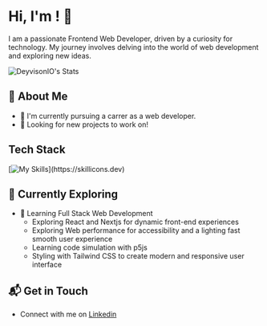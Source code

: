 # Hi, I'm <Deyvison>! 👋

I am a passionate Frontend Web Developer, driven by a curiosity for technology. My journey involves delving into the world of web development and exploring new ideas.

![DeyvisonIO's Stats](https://github-readme-stats.vercel.app/api?username=DeyvisonIO&theme=vue-dark&show_icons=true&hide_border=true&count_private=true)

## 🚀 About Me

- 🔭 I'm currently pursuing a carrer as a web developer.
- 👀 Looking for new projects to work on!

## Tech Stack
[![My Skills](https://skillicons.dev/icons?i=js,html,css,nextjs,)](https://skillicons.dev)

## 🌱 Currently Exploring

- 🚀 Learning Full Stack Web Development
  - Exploring React and Nextjs for dynamic front-end experiences
  - Exploring Web performance for accessibility and a lighting fast smooth user experience
  - Learning code simulation with p5js
  - Styling with Tailwind CSS to create modern and responsive user interface


## 📬 Get in Touch

- Connect with me on [Linkedin](https://www.linkedin.com/in/deyvison-iury/)



<!--

Here are some ideas to get you started:

- 🔭 I’m currently working on ...
- 🌱 I’m currently learning ...
- 👯 I’m looking to collaborate on ...
- 🤔 I’m looking for help with ...
- 💬 Ask me about ...
- 📫 How to reach me: ...
- 😄 Pronouns: ...
- ⚡ Fun fact: ...
-->
